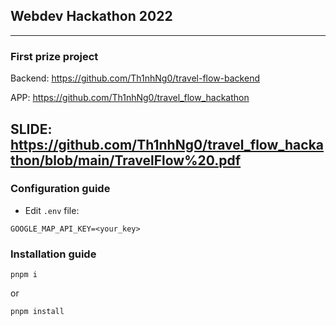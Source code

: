 ## Webdev Hackathon 2022
---
### First prize project
Backend: https://github.com/Th1nhNg0/travel-flow-backend

APP: https://github.com/Th1nhNg0/travel_flow_hackathon

SLIDE: https://github.com/Th1nhNg0/travel_flow_hackathon/blob/main/TravelFlow%20.pdf
---
### Configuration guide

- Edit ```.env``` file:

```
GOOGLE_MAP_API_KEY=<your_key>
```

### Installation guide

```
pnpm i
```
or
```
pnpm install
```
